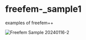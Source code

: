 # freefem-_sample1
examples of freefem++

![Freefem Sample 20240116-2](https://github.com/chibaf/freefem-_sample1/assets/1296728/1a58f747-2730-41ec-9c3f-594231ea15b6)
